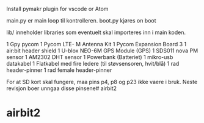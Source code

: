 
Install pymakr plugin for vscode or Atom

main.py er main loop til kontrolleren.
boot.py kjøres on boot

lib/ inneholder libraries som eventuelt skal importeres inn i main koden.

1 Gpy pycom 
1 Pycom LTE- M Antenna Kit
1 Pycom Expansion Board 3 
1 air:bit header shield
1 U-blox NEO-6M GPS Module (GPS)
1 SDS011 nova PM sensor 
1 AM2302 DHT sensor 
1 Powerbank (Batteriet)
1 mikro-usb datakabel
1 Flatkabel med fire ledere (til støvsensoren, hvit/blå)
1 rad header-pinner
1 rad female header-pinner


For at SD kort skal fungere, maa pins p4, p8 og p23 ikke vaere i bruk.
Neste revisjon boer unngaa disse pinsene# airbit2
# airbit2
